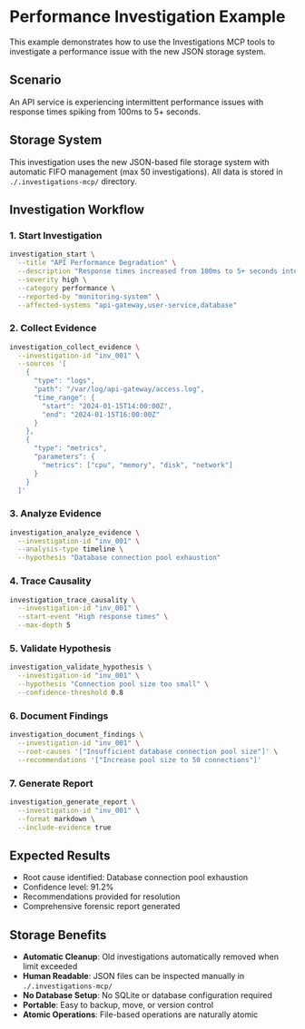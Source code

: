 # Performance Investigation Example

This example demonstrates how to use the Investigations MCP tools to investigate a performance issue with the new JSON storage system.

## Scenario
An API service is experiencing intermittent performance issues with response times spiking from 100ms to 5+ seconds.

## Storage System
This investigation uses the new JSON-based file storage system with automatic FIFO management (max 50 investigations). All data is stored in `./.investigations-mcp/` directory.

## Investigation Workflow

### 1. Start Investigation
```bash
investigation_start \
  --title "API Performance Degradation" \
  --description "Response times increased from 100ms to 5+ seconds intermittently" \
  --severity high \
  --category performance \
  --reported-by "monitoring-system" \
  --affected-systems "api-gateway,user-service,database"
```

### 2. Collect Evidence
```bash
investigation_collect_evidence \
  --investigation-id "inv_001" \
  --sources '[
    {
      "type": "logs",
      "path": "/var/log/api-gateway/access.log",
      "time_range": {
        "start": "2024-01-15T14:00:00Z",
        "end": "2024-01-15T16:00:00Z"
      }
    },
    {
      "type": "metrics",
      "parameters": {
        "metrics": ["cpu", "memory", "disk", "network"]
      }
    }
  ]'
```

### 3. Analyze Evidence
```bash
investigation_analyze_evidence \
  --investigation-id "inv_001" \
  --analysis-type timeline \
  --hypothesis "Database connection pool exhaustion"
```

### 4. Trace Causality
```bash
investigation_trace_causality \
  --investigation-id "inv_001" \
  --start-event "High response times" \
  --max-depth 5
```

### 5. Validate Hypothesis
```bash
investigation_validate_hypothesis \
  --investigation-id "inv_001" \
  --hypothesis "Connection pool size too small" \
  --confidence-threshold 0.8
```

### 6. Document Findings
```bash
investigation_document_findings \
  --investigation-id "inv_001" \
  --root-causes '["Insufficient database connection pool size"]' \
  --recommendations '["Increase pool size to 50 connections"]'
```

### 7. Generate Report
```bash
investigation_generate_report \
  --investigation-id "inv_001" \
  --format markdown \
  --include-evidence true
```

## Expected Results
- Root cause identified: Database connection pool exhaustion
- Confidence level: 91.2%
- Recommendations provided for resolution
- Comprehensive forensic report generated

## Storage Benefits
- **Automatic Cleanup**: Old investigations automatically removed when limit exceeded
- **Human Readable**: JSON files can be inspected manually in `./.investigations-mcp/`
- **No Database Setup**: No SQLite or database configuration required
- **Portable**: Easy to backup, move, or version control
- **Atomic Operations**: File-based operations are naturally atomic
